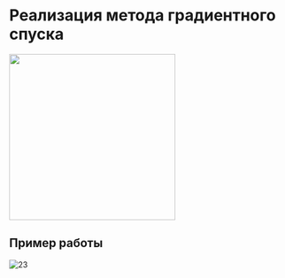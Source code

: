 # Реализация метода градиентного спуска

<img src="https://github.com/tache-osseuse/gradient_descent/assets/71820145/4bea2c99-6b98-443a-a411-857aecf0c1d4" width="300">

## Пример работы

![23](https://github.com/tache-osseuse/gradient_descent/assets/71820145/c2801d31-8d29-429c-9da5-a0dff8c118f6)
